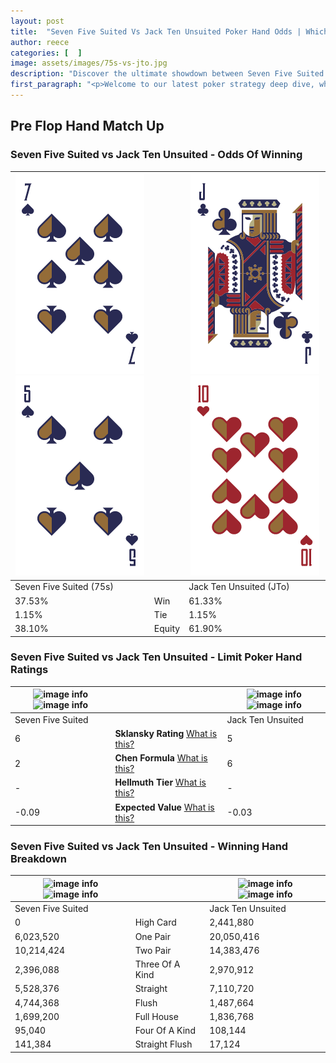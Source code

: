 ```yaml
---
layout: post
title:  "Seven Five Suited Vs Jack Ten Unsuited Poker Hand Odds | Which Is The Better Hand In Poker? A Complete Guide"
author: reece
categories: [  ]
image: assets/images/75s-vs-jto.jpg
description: "Discover the ultimate showdown between Seven Five Suited and Jack Ten Unsuited in poker! Uncover the odds, strategies, and scenarios where one hand triumphs over the other. Get ready to up your poker game with this thrilling analysis."
first_paragraph: "<p>Welcome to our latest poker strategy deep dive, where we're pitting two distinct hands against each other in a high-stakes showdown: Seven Five Suited vs Jack Ten Unsuited.</p><p>In the dynamic world of poker, every decision counts, and knowing which hand holds the upper hand is key to your success at the table.</p><p>In this article, we'll dissect these two hands, explore the scenarios where one dominates the other, and equip you with the knowledge to make strategic choices that can tip the odds in your favor.</p><p>Get ready to unravel the intriguing dynamics of these poker hands and elevate your game to new heights.</p>"
---
```




[comment]: # (sp0)

## Pre Flop Hand Match Up

<div class="table hand-ratings" markdown="1"> 



### Seven Five Suited vs Jack Ten Unsuited - Odds Of Winning


    
| ![image info](assets/images/hand1/7.png) ![image info](assets/images/hand1/5.png) |  | ![image info](assets/images/hand2/j.png) ![image info](assets/images/hand2/to.png) |
| -------- | -------- | -------- |
| Seven Five Suited (75s) |  | Jack Ten Unsuited (JTo) |
| 37.53% | Win | 61.33% |
| 1.15% | Tie | 1.15% |
| 38.10% | Equity | 61.90% |




[comment]: # (sp1)



### Seven Five Suited vs Jack Ten Unsuited - Limit Poker Hand Ratings


    
| ![image info](https://www.riverpairs.com/assets/images/hand1/7.png) ![image info](https://www.riverpairs.com/assets/images/hand1/5.png) |  | ![image info](https://www.riverpairs.com/assets/images/hand2/j.png) ![image info](https://www.riverpairs.com/assets/images/hand2/to.png) |
| -------- | -------- | -------- |
| Seven Five Suited |  | Jack Ten Unsuited |
| 6 | **Sklansky Rating** [What is this?](/sklansky-rating-explained) | 5 |
| 2 | **Chen Formula** [What is this?](/chen-formula-explained) | 6 |
| - | **Hellmuth Tier** [What is this?](/Hellmuth-tier-explained) | - |
| -0.09 | **Expected Value** [What is this?](/expected-value-explained) | -0.03 |




[comment]: # (sp2)



### Seven Five Suited vs Jack Ten Unsuited - Winning Hand Breakdown


    
| ![image info](https://www.riverpairs.com/assets/images/hand1/7.png) ![image info](https://www.riverpairs.com/assets/images/hand1/5.png) |  | ![image info](https://www.riverpairs.com/assets/images/hand2/j.png) ![image info](https://www.riverpairs.com/assets/images/hand2/to.png) |
| -------- | -------- | -------- |
| Seven Five Suited |  | Jack Ten Unsuited |
| 0 | High Card | 2,441,880 |
| 6,023,520 | One Pair | 20,050,416 |
| 10,214,424 | Two Pair | 14,383,476 |
| 2,396,088 | Three Of A Kind | 2,970,912 |
| 5,528,376 | Straight | 7,110,720 |
| 4,744,368 | Flush | 1,487,664 |
| 1,699,200 | Full House | 1,836,768 |
| 95,040 | Four Of A Kind | 108,144 |
| 141,384 | Straight Flush | 17,124 |




[comment]: # (sp3)



</div>

[comment]: # (sp4)



[comment]: # (sp5)

